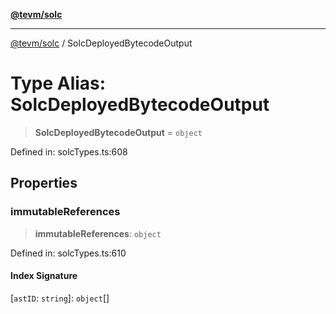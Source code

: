 [**@tevm/solc**](../README.md)

***

[@tevm/solc](../globals.md) / SolcDeployedBytecodeOutput

# Type Alias: SolcDeployedBytecodeOutput

> **SolcDeployedBytecodeOutput** = `object`

Defined in: solcTypes.ts:608

## Properties

### immutableReferences

> **immutableReferences**: `object`

Defined in: solcTypes.ts:610

#### Index Signature

\[`astID`: `string`\]: `object`[]
